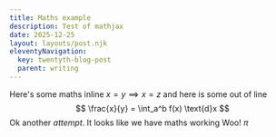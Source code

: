 ```yaml
---
title: Maths example
description: Test of mathjax
date: 2025-12-25
layout: layouts/post.njk
eleventyNavigation:
  key: twentyth-blog-post
  parent: writing
---
```

Here's some maths inline $x = y \implies x = z$ and here is some out of line
$$ \frac{x}{y} = \int_a^b f(x) \text{d}x $$
Ok another $attempt$. It looks like we have maths working Woo! $\pi$